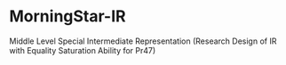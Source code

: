# MorningStar-IR
Middle Level Special Intermediate Representation (Research Design of IR with Equality Saturation Ability for Pr47)
